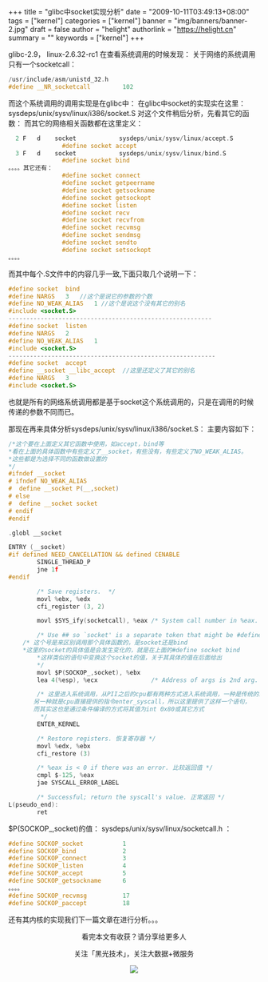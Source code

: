 +++
title = "glibc中socket实现分析"
date = "2009-10-11T03:49:13+08:00"
tags = ["kernel"]
categories = ["kernel"]
banner = "img/banners/banner-2.jpg"
draft = false
author = "helight"
authorlink = "https://helight.cn"
summary = ""
keywords = ["kernel"]
+++

glibc-2.9， linux-2.6.32-rc1
在查看系统调用的时候发现： 关于网络的系统调用只有一个socketcall：
<!--more-->
```c
/usr/include/asm/unistd_32.h 
#define __NR_socketcall         102   
```
而这个系统调用的调用实现是在glibc中：
在glibc中socket的实现实在这里：
  sysdeps/unix/sysv/linux/i386/socket.S 对这个文件稍后分析，先看其它的函数：
而其它的网络相关函数都在这里定义：
```c
  2 F   d    socket            sysdeps/unix/sysv/linux/accept.S
               #define socket accept
  3 F   d    socket            sysdeps/unix/sysv/linux/bind.S
               #define socket bind
。。。。其它还有：
               #define socket connect
               #define socket getpeername
               #define socket getsockname
               #define socket getsockopt
               #define socket listen
               #define socket recv
               #define socket recvfrom
               #define socket recvmsg
               #define socket sendmsg
               #define socket sendto
               #define socket setsockopt
。。。。
```
而其中每个.S文件中的内容几乎一致,下面只取几个说明一下：
```c
#define socket  bind
#define NARGS   3	//这个是说它的参数的个数
#define NO_WEAK_ALIAS   1 //这个是说这个没有其它的别名
#include <socket.S>  
---------------------------------------------------------
#define socket  listen                                                                          
#define NARGS   2
#define NO_WEAK_ALIAS   1
#include <socket.S>
----------------------------------------------------------
#define socket  accept                                                                          
#define __socket __libc_accept  //这里还定义了其它的别名
#define NARGS   3
#include <socket.S>
```
也就是所有的网络系统调用都是基于socket这个系统调用的，只是在调用的时候传递的参数不同而已。

那现在再来具体分析sysdeps/unix/sysv/linux/i386/socket.S：
主要内容如下：
```c
/*这个要在上面定义其它函数中使用，如accept，bind等
*看在上面的具体函数中有些定义了__socket，有些没有，有些定义了NO_WEAK_ALIAS。
*这些都是为选择不同的函数做设置的
*/
#ifndef __socket     
# ifndef NO_WEAK_ALIAS
#  define __socket P(__,socket)
# else
#  define __socket socket
# endif
#endif

.globl __socket

ENTRY (__socket)                                                                                
#if defined NEED_CANCELLATION && defined CENABLE
        SINGLE_THREAD_P
        jne 1f
#endif

        /* Save registers.  */
        movl %ebx, %edx
        cfi_register (3, 2)

        movl $SYS_ify(socketcall), %eax /* System call number in %eax.  */

        /* Use ## so `socket' is a separate token that might be #define'd.  */
	/* 这个号是来区别调用那个具体函数的，是socket还是bind
	*这里的socket的具体值是会发生变化的，就是在上面的#define socket bind
        *这样类似的语句中变换这个socket的值，关于其具体的值在后面给出
        */
        movl $P(SOCKOP_,socket), %ebx   
        lea 4(%esp), %ecx               /* Address of args is 2nd arg. 这里以堆栈方式传递其它的参数 */

        /* 这里进入系统调用，从PII之后的cpu都有两种方式进入系统调用，一种是传统的int 0x80 
       另一种就是cpu直接提供的指令enter_syscall，所以这里提供了这样一个语句，
       而其实这也是通过条件编译的方式将其值为int 0x80或其它方式
         */
        ENTER_KERNEL

        /* Restore registers. 恢复寄存器 */
        movl %edx, %ebx
        cfi_restore (3)

        /* %eax is < 0 if there was an error. 比较返回值 */
        cmpl $-125, %eax
        jae SYSCALL_ERROR_LABEL

        /* Successful; return the syscall's value. 正常返回 */
L(pseudo_end):
        ret
```

$P(SOCKOP_,socket)的值：
sysdeps/unix/sysv/linux/socketcall.h ：
```c
#define SOCKOP_socket           1                                                               
#define SOCKOP_bind             2
#define SOCKOP_connect          3
#define SOCKOP_listen           4
#define SOCKOP_accept           5
#define SOCKOP_getsockname      6
。。。。
#define SOCKOP_recvmsg          17
#define SOCKOP_paccept          18
```
还有其内核的实现我们下一篇文章在进行分析。。。


<center>
看完本文有收获？请分享给更多人<br>

关注「黑光技术」，关注大数据+微服务<br>

![](/img/qrcode_helight_tech.jpg)
</center>
